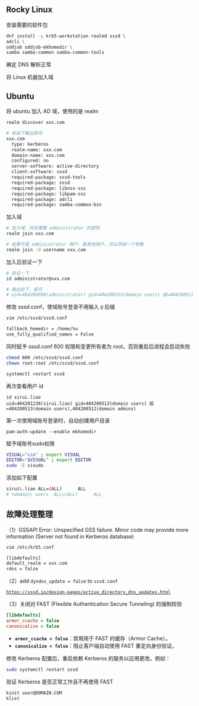 ## Rocky Linux

安装需要的软件包

```bash
dnf install -y krb5-workstation realmd sssd \
adcli \
oddjob oddjob-mkhomedir \
samba samba-common samba-common-tools
```

确定 DNS 解析正常

将 Linux 机器加入域

## Ubuntu

将 ubuntu 加入 AD 域，使用的是 realm

```bash
realm discover xxx.com

# 有如下输出即可
xxx.com
  type: kerberos
  realm-name: xxx.com
  domain-name: xxx.com
  configured: no
  server-software: active-directory
  client-software: sssd
  required-package: sssd-tools
  required-package: sssd
  required-package: libnss-sss
  required-package: libpam-sss
  required-package: adcli
  required-package: samba-common-bin 
```

加入域

```bash
# 加入域，并且需要 administrator 的密码
realm join xxx.com

# 如果不是 administrator 用户，是其他用户，可以添加一个参数
realm join -U username xxx.com 
```

加入后验证一下

```bash
# 验证一下
id administrator@xxx.com

# 输出如下，即可
# uid=404200500(administrator) gid=404200513(domain users) 组=404200513(domain users),404200572(denied rodc password replication group),404200512(domain admins),404200518(schema admins),404200519(enterprise admins),404200520(group policy creator owners)
```

修改 sssd.conf，使域账号登录不用输入 `@` 后缀

```bash
vim /etc/sssd/sssd.conf

fallback_homedir = /home/%u
use_fully_qualified_names = False
```

同时赋予 sssd.conf 600 权限和变更所有者为 root，否则重启后进程会启动失败

```bash
chmod 600 /etc/sssd/sssd.conf
chown root:root /etc/sssd/sssd.conf

systemctl restart sssd
```

再次查看用户 id

```
id sirui.liao
uid=404201230(sirui.liao) gid=404200513(domain users) 组=404200513(domain users),404200512(domain admins)
```

第一次使用域账号登录时，自动创建用户目录

```
pam-auth-update --enable mkhomedir
```

赋予域账号sudo权限

```bash
VISUAL="vim" ; export VISUAL
EDITOR="$VISUAL" ; export EDITOR
sudo -E visudo
```

添加如下配置

```bash
sirui\.liao ALL=(ALL)      ALL
# %domain\ users  ALL=(ALL)      ALL
```

## 故障处理整理

（1）GSSAPI Error: Unspecified GSS failure. Minor code may provide more information (Server not found in Kerberos database)

```bash
vim /etc/krb5.conf

[libdefaults]
default_realm = xxx.com
rdns = false
```

（2）add `dyndns_update = false` to `sssd.conf`

[`https://sssd.io/design-pages/active_directory_dns_updates.html`](https://sssd.io/design-pages/active_directory_dns_updates.html)

（3）关闭对 FAST (Flexible Authentication Secure Tunneling) 的强制校验

```ini
[libdefaults]
armor_ccache = false
canonicalize = false
```

- **`armor_ccache = false`**：禁用用于 FAST 的缓存（Armor Cache）。
- **`canonicalize = false`**：阻止客户端自动使用 FAST 重定向身份验证。

修改 Kerberos 配置后，重启依赖 Kerberos 的服务以应用更改。例如：

```bash
sudo systemctl restart sssd
```

验证 Kerberos 是否正常工作且不再使用 FAST

```bash
kinit user@DOMAIN.COM
klist
```

